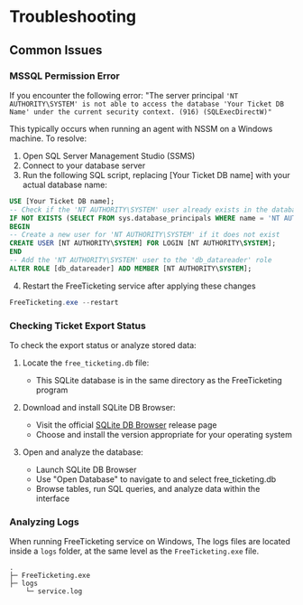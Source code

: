 # Troubleshooting

## Common Issues
### MSSQL Permission Error

If you encounter the following error:
"The server principal `'NT AUTHORITY\SYSTEM' is not able to access the database 'Your Ticket DB Name' under the current security context. (916) (SQLExecDirectW)"`

This typically occurs when running an agent with NSSM on a Windows machine. To resolve:

1. Open SQL Server Management Studio (SSMS)
2. Connect to your database server
3. Run the following SQL script, replacing [Your Ticket DB name] with your actual database name:

```sql
USE [Your Ticket DB name];
-- Check if the 'NT AUTHORITY\SYSTEM' user already exists in the database
IF NOT EXISTS (SELECT FROM sys.database_principals WHERE name = 'NT AUTHORITY\SYSTEM')
BEGIN
-- Create a new user for 'NT AUTHORITY\SYSTEM' if it does not exist
CREATE USER [NT AUTHORITY\SYSTEM] FOR LOGIN [NT AUTHORITY\SYSTEM];
END
-- Add the 'NT AUTHORITY\SYSTEM' user to the 'db_datareader' role
ALTER ROLE [db_datareader] ADD MEMBER [NT AUTHORITY\SYSTEM];
```

4. Restart the FreeTicketing service after applying these changes
```powershell
FreeTicketing.exe --restart
```

### Checking Ticket Export Status

To check the export status or analyze stored data:

1. Locate the `free_ticketing.db` file:

   - This SQLite database is in the same directory as the FreeTicketing program

2. Download and install SQLite DB Browser:

   - Visit the official [SQLite DB Browser](https://github.com/sqlitebrowser/sqlitebrowser/releases/latest) release page
   - Choose and install the version appropriate for your operating system

3. Open and analyze the database:
   - Launch SQLite DB Browser
   - Use "Open Database" to navigate to and select free_ticketing.db
   - Browse tables, run SQL queries, and analyze data within the interface

### Analyzing Logs

When running FreeTicketing service on Windows, The logs files are located inside a `logs` folder, at the same level as the `FreeTicketing.exe` file.

```
.
├─ FreeTicketing.exe
├─ logs
    └─ service.log
```